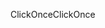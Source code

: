 <span data-ttu-id="56bbf-101">ClickOnce</span><span class="sxs-lookup"><span data-stu-id="56bbf-101">ClickOnce</span></span>